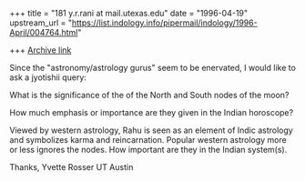 +++
title = "181 y.r.rani at mail.utexas.edu"
date = "1996-04-19"
upstream_url = "https://list.indology.info/pipermail/indology/1996-April/004764.html"

+++
[Archive link](https://list.indology.info/pipermail/indology/1996-April/004764.html)

Since the "astronomy/astrology gurus" seem to be enervated, I would like to
ask a jyotishii query:

What is the significance of the of the North and South nodes of the moon?

How much emphasis or importance are they given in the Indian horoscope?

Viewed by western astrology, Rahu is seen as an element of Indic astrology
and symbolizes karma and reincarnation.  Popular western astrology more or
less ignores the nodes.  How important are they  in the Indian system(s).

Thanks,
Yvette Rosser
UT Austin







